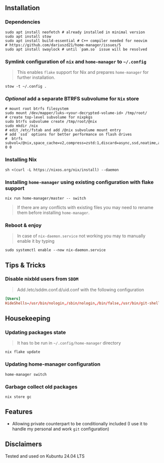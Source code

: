 ## Installation

### Dependencies

```shell
sudo apt install neofetch # already installed in minimal version
sudo apt install stow
sudo apt install build-essential # C++ compiler needed for neovim
# https://github.com/dariuszd21/home-manager/issues/5
sudo apt install swaylock # until `pam.so` issue will be resolved
```

### Symlink configuration of `nix` and `home-manager` to `~/.config`

> This enables `flake` support for Nix and prepares `home-manager`
> for further installation.

```shell
stow -t ~/.config .
```
### __*Optional*__ add a separate BTRFS subvolume for `Nix` store

```shell
# mount root btrfs filesystem
sudo mount /dev/mapper/luks-<your-decrypted-volume-id> /tmp/root/
# create top-level subvolume for nixpkgs
sudo btrfs subvolume create /tmp/root/@nix
sudo mkdir /nix
# edit /etc/fstab and add /@nix subvolume mount entry
# add `ssd` options for better performance on flash drives
#  btrfs  subvol=/@nix,space_cache=v2,compress=zstd:1,discard=async,ssd,noatime,autodefrag 0 0
```

### Installing Nix

```shell
sh <(curl -L https://nixos.org/nix/install) --daemon
```

### Installing `home-manager` using existing configuration with flake support

```shell
nix run home-manager/master -- switch
```

> If there are any conflicts with existing files you may need to rename them before installing
> `home-manager`.

### Reboot & enjoy

> In case of `nix-daemon.service` not working you may to manually enable it by typing

```shell
sudo systemctl enable --now nix-daemon.service
```

## Tips & Tricks

### Disable nixbld users from `SDDM`

> Add /etc/sddm.conf.d/uid.conf with the following configuration

```conf
[Users]
HideShells=/usr/bin/nologin,/sbin/nologin,/bin/false,/usr/bin/git-shell
```

## Housekeeping

### Updating packages state

> It has to be run in `~/.config/home-manager` directory

```shell
nix flake update
```

### Updating home-manager configuration

```shell
home-manager switch
```

### Garbage collect old packages

```shell
nix store gc
```

## Features

- Allowing private counterpart to be conditionally included (I use it to
 handle my personal and work `git` configuration)

## Disclaimers

Tested and used on Kubuntu 24.04 LTS
